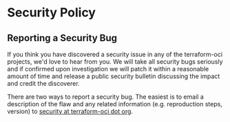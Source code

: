 <!-- Space: PROYEC -->
<!-- Parent: TerraformOci -->
<!-- Title: Security TerraformOci -->
<!-- Label: TerraformOci -->
<!-- Label: Security -->
<!-- Include: docs/disclaimer.md -->
<!-- Include: ac:toc -->

# Security Policy

## Reporting a Security Bug

If you think you have discovered a security issue in any of the terraform-oci projects, we'd love to hear from you. We will take all security bugs seriously and if confirmed upon investigation we will patch it within a reasonable amount of time and release a public security bulletin discussing the impact and credit the discoverer.

There are two ways to report a security bug. The easiest is to email a description of the flaw and any related information (e.g. reproduction steps, version) to [security at terraform-oci dot org](mailto:security@hadenlabs.com).
